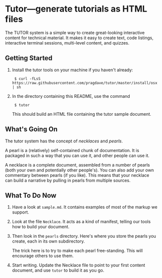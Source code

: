 # Tutor—generate tutorials as HTML files

The TUTOR system is a simple way to create great-looking interactive
content for technical material. It makes it easy to create text, code
listings, interactive terminal sessions, multi-level content, and
quizzes.

## Getting Started


1. Install the tutor tools on your machine if you haven't already:

        $ curl -fLsS https://raw.githubusercontent.com/pragdave/tutor/master/install/osx.sh | sh


2. In the directory containing this README, use the command

        $ tutor

   This should build an HTML file containing the tutor sample document.

## What's Going On

The tutor system has the concept of _necklaces_ and _pearls_.

A pearl is a (relatively) self-contained chunk of documentation. It is packaged in such a way that you can use it, and other people can use it.

A necklace is a complete document, assembled from a number of pearls (both your own and potentially other people's). You can also add your own commentary between pearls (if you like). This means that your necklace can build a narrative by pulling in pearls from multiple sources.

## What To Do Now

1. Have a look at `sample.md`. It contains examples of most of the markup we support.

2. Look at the file `Necklace`. It acts as a kind of manifest, telling our tools how to build your document.

3. Then look in the `pearls` directory. Here's where you store the pearls you create, each in its own subdirectory.

    The trick here is to try to make each pearl free-standing. This will encourage others to use them.

5. Start writing. Update the Necklace file to point to your first content document, and use `tutor` to build it as you go.
